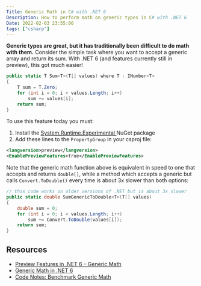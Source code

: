 ```yaml
---
Title: Generic Math in C# with .NET 6
Description: How to perform math on generic types in C# with .NET 6
Date: 2022-02-03 23:55:00
tags: ["csharp"]
---
```




**Generic types are great, but it has traditionally been difficult to do math with them.** Consider the simple task where you want to accept a generic array and return its sum. With .NET 6 (and features currently still in preview), this got much easier!

```cs
public static T Sum<T>(T[] values) where T : INumber<T>
{
    T sum = T.Zero;
    for (int i = 0; i < values.Length; i++)
        sum += values[i];
    return sum;
}
```

To use this feature today you must:
1. Install the [System.Runtime.Experimental ](https://www.nuget.org/packages/System.Runtime.Experimental/6.0.2-mauipre.1.22054.8) NuGet package
2. Add these lines to the `PropertyGroup` in your csproj file:

```xml
<langversion>preview</langversion>
<EnablePreviewFeatures>true</EnablePreviewFeatures>
```

Note that the generic math function above is equivalent in speed to one that accepts and returns `double[]`, while a method which accepts a generic but calls `Convert.ToDouble()` every time is about 3x slower than both options:

```cs
// this code works on older versions of .NET but is about 3x slower
public static double SumGenericToDouble<T>(T[] values)
{
    double sum = 0;
    for (int i = 0; i < values.Length; i++)
        sum += Convert.ToDouble(values[i]);
    return sum;
}
```

## Resources
* [Preview Features in .NET 6 – Generic Math](https://devblogs.microsoft.com/dotnet/preview-features-in-net-6-generic-math/)
* [Generic Math in .NET 6](https://dunnhq.com/posts/2021/generic-math/)
* [Code Notes: Benchmark Generic Math](https://github.com/swharden/code-notes/tree/master/Csharp/misc/projects/BenchmarkGenericMath)